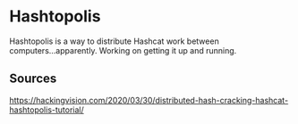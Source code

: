 # Hashtopolis

Hashtopolis is a way to distribute Hashcat work between computers...apparently. Working on getting it up and running.


## Sources
https://hackingvision.com/2020/03/30/distributed-hash-cracking-hashcat-hashtopolis-tutorial/
